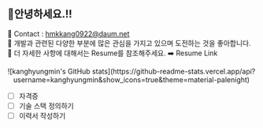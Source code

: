 <h2> 🍊안녕하세요.!!</h2>

<span> 💌 Contact : hmkkang0922@daum.net </span> <br>
<span> 🔎 개발과 관련된 다양한 부분에 많은 관심을 가지고 있으며 도전하는 것을 좋아합니다.  </span> <br>
<span> 🥕 더 자세한 사항에 대해서는 Resume를 참조해주세요. ➡️ Resume Link </span>

<center>![kanghyungmin's GitHub stats](https://github-readme-stats.vercel.app/api?username=kanghyungmin&show_icons=true&theme=material-palenight)</center>

- [ ] 자격증
- [ ] 기술 스택 정의하기 
- [ ] 이력서 작성하기
